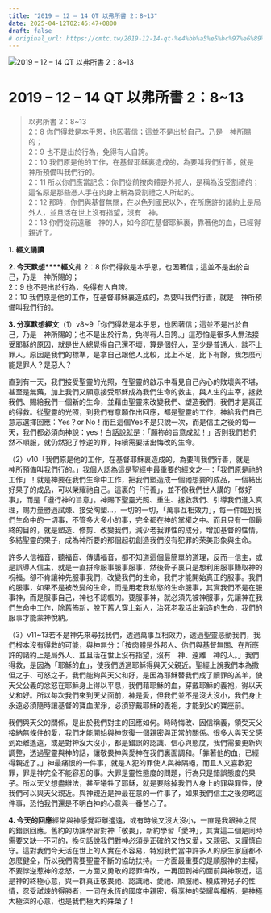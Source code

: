 ```yaml
---
title: "2019 – 12 – 14 QT 以弗所書 2：8~13"
date: 2025-04-12T02:46:47+0800
draft: false
# original_url: https://cmtc.tw/2019-12-14-qt-%e4%bb%a5%e5%bc%97%e6%89%80%e6%9b%b8-2%ef%bc%9a813
---
```


![2019 – 12 – 14 QT 以弗所書 2：8~13](/images/qt.jpg   "2019 – 12 – 14 QT 以弗所書 2：8~13")

# 2019 – 12 – 14 QT 以弗所書 2：8~13

> 以弗所書 2：8~13  
> 2：8 你們得救是本乎恩，也因著信；這並不是出於自己，乃是　神所賜的；  
> 2：9 也不是出於行為，免得有人自誇。  
> 2：10 我們原是他的工作，在基督耶穌裏造成的，為要叫我們行善，就是　神所預備叫我們行的。  
> 2：11 所以你們應當記念：你們從前按肉體是外邦人，是稱為沒受割禮的；這名原是那些憑人手在肉身上稱為受割禮之人所起的。  
> 2：12 那時，你們與基督無關，在以色列國民以外，在所應許的諸約上是局外人，並且活在世上沒有指望，沒有　神。  
> 2：13 你們從前遠離　神的人，如今卻在基督耶穌裏，靠著他的血，已經得親近了。

**1.** **經文誦讀**

**2. 今天默想****經文**弗 2：8 你們得救是本乎恩，也因著信；這並不是出於自己，乃是　神所賜的；  
2：9 也不是出於行為，免得有人自誇。  
2：10 我們原是他的工作，在基督耶穌裏造成的，為要叫我們行善，就是　神所預備叫我們行的。

**3. 分享默想經文**（1）v8~9「你們得救是本乎恩，也因著信；這並不是出於自己，乃是　神所賜的；也不是出於行為，免得有人自誇。」這恐怕是很多人無法接受耶穌的原因，就是世人總覺得自己還不壞，算是個好人，至少是普通人，談不上罪人。原因是我們的標準，是拿自己跟他人比較，比上不足，比下有餘，我怎麼可能是罪人？是惡人？

直到有一天，我們接受聖靈的光照，在聖靈的啟示中看見自己內心的敗壞與不堪，甚至是無藥，加上我們又願意接受耶穌成為我們生命的救主，與人生的主宰，拯救我們、賜給我們一個新的生命，並藉由聖靈來改變我們、塑造我們，我們才是真正的得救。從聖靈的光照，到我們有意願作出回應，都是聖靈的工作，神給我們自己意志選擇回應：Yes？or No！而且這個Yes不是只說一次，而是信主之後的每一天，我們都必須向神說：yes！白話說就是：「願祢的旨意成就！」否則我們若仍然不順服，就仍然犯了悖逆的罪，持續需要活出悔改的生命。

（2）v10「我們原是他的工作，在基督耶穌裏造成的，為要叫我們行善，就是　神所預備叫我們行的。」我個人認為這是聖經中最重要的經文之一：「我們原是祂的工作」！就是神要在我們生命中工作，把我們塑造成一個祂想要的成品，一個結出好果子的成品，可以榮耀祂自己。這裏的「行善」，並不像我們世人講的「做好事」，而是「遵行神的旨意」。神賜下聖靈光照、重生、拯救我們、引導我們進入真理，賜力量勝過試煉、接受陶塑…，一切的一切，「萬事互相效力」，每一件臨到我們生命中的一切事，不管多大多小的事，完全都在神的掌權之中。而且只有一個最終的目的，就是塑造、修剪、改變我們，減少老我罪性的成分，增加基督的性情，多結聖靈的果子，成為神所要的那個起初創造我們沒有犯罪的荣美形象與生命。

許多人信福音，聽福音、傳講福音，都不知道這個最簡單的道理，反而一信主，或是誤導人信主，就是一直拼命服事服事服事，然後骨子裏只是想利用服事賺取神的祝福。卻不肯讓神先服事我們，改變我們的生命，我們才能開始真正的服事。我們的服事，如果不是被改變的生命，而是用老我私慾的生命服事，其實我們不是在服事神，而是服事自己，神也不認帳的。要服事神，就必須先被神服事，先讓神在我們生命中工作，除舊佈新，脫下舊人穿上新人，治死老我活出新造的生命，我們的服事才能蒙神悅納。

（3）v11~13若不是神先來尋找我們，透過萬事互相效力，透過聖靈感動我們，我們根本沒有得救的可能，與神無分：「按肉體是外邦人、你們與基督無關、在所應許的諸約上是局外人、並且活在世上沒有指望，沒有　神、遠離　神的人。」我們得救，是因為「耶穌的血」，使我們透過耶穌得與天父親近。聖經上說我們本為撒但之子、可怒之子，我們能夠與天父和好，是因為耶穌替我們成了贖罪的羔羊，使天父公義的忿怒在耶穌身上得以平息，我們藉耶穌的血，穿戴耶穌的義袍，得以天父和好。所以每次我們來到天父面前，神是愛，但我們並不是沒大沒小，我們身上永遠必須隨時讓基督的寶血潔淨，必須穿戴耶穌的義袍，才能到父的寶座前。

我們與天父的關係，是出於我們對主的回應如何。時時悔改、因信稱義，領受天父接納無條件的愛，我們才能開始與神恢復一個親密與正常的關係。很多人與天父感到距離遙遠，或是對神沒大沒小，都是錯誤的認識、信心與態度，我們需要更新與調整，透過聖靈與神的話，讓敬畏神與愛神在我們裏面調和。「靠著他的血，已經得親近了。」神最痛恨的一件事，就是人犯的罪使人與神隔絕，而且人又喜歡犯罪，罪是神完全不能容忍的事。大罪是靈性態度的問題，行為只是錯誤態度的果子。所以天父想盡辦法，甚至犧牲了耶穌，就是要除掉我們人身上的罪與罪性，使我們可以與天父親近。與神親近是神最在意的一件事了，如果我們信主之後忽略這件事，恐怕我們還是不明白神的心意與一番苦心了。

**4. 今天的回應**經常與神感覺距離遙遠，或有時候又沒大沒小，一直是我跟神之間的錯誤回應。舊約的功課學習對神「敬畏」，新約學習「愛神」，其實這二個是同時需要又缺一不可的，換句話說我們對神必須是正確的又怕又愛，又親密、又謹慎自守。這對我們今天活在世上的人實在不容易，特別我們當中許多人的原生家庭都不怎麼健全，所以我們需要聖靈不斷的協助扶持。一方面最重要的是順服神的主權，不要悖逆惹神的忿怒，一方面又勇敢的認罪悔改，一再回到神的面前與神親近，這是神的終極心意，與一群真正敬畏祂、認識祂、愛祂、順服祂、模成神兒子的性情，忍受試煉的得勝者，一同在永恆的國度中親密，得享神的榮耀與權柄，是神極大極深的心意，也是我們極大的殊榮了！